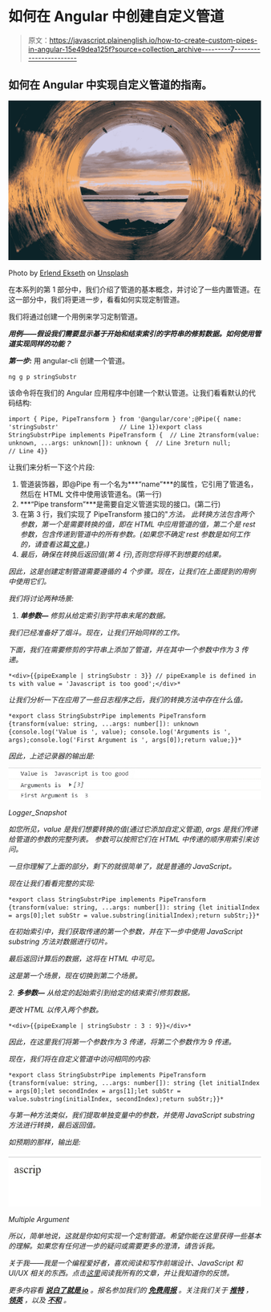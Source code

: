 # 如何在 Angular 中创建自定义管道

> 原文：<https://javascript.plainenglish.io/how-to-create-custom-pipes-in-angular-15e49dea125f?source=collection_archive---------7----------------------->

## 如何在 Angular 中实现自定义管道的指南。

![](img/9efb8381605bccedf77db90468fb2745.png)

Photo by [Erlend Ekseth](https://unsplash.com/@er1end?utm_source=medium&utm_medium=referral) on [Unsplash](https://unsplash.com?utm_source=medium&utm_medium=referral)

在本系列的第 1 部分中，我们介绍了管道的基本概念，并讨论了一些内置管道。在这一部分中，我们将更进一步，看看如何实现定制管道。

我们将通过创建一个用例来学习定制管道。

***用例——假设我们需要显示基于开始和结束索引的字符串的修剪数据。如何使用管道实现同样的功能？***

***第一步:*** 用 angular-cli 创建一个管道。

```
ng g p stringSubstr
```

该命令将在我们的 Angular 应用程序中创建一个默认管道。让我们看看默认的代码结构:

```
import { Pipe, PipeTransform } from '@angular/core';@Pipe({ name: 'stringSubstr'                 // Line 1})export class StringSubstrPipe implements PipeTransform {  // Line 2transform(value: unknown, ...args: unknown[]): unknown {  // Line 3return null;                                              // Line 4}}
```

让我们来分析一下这个片段:

1.  管道装饰器，即@Pipe 有一个名为***“name”***的属性，它引用了管道名，然后在 HTML 文件中使用该管道名。(第一行)
2.  ***“Pipe transform”***是需要自定义管道实现的接口。(第二行)
3.  在第 3 行，我们实现了 PipeTransform 接口的"*方法。
    此转换方法包含两个参数，第一个是需要转换的值，即在 HTML 中应用管道的值，第二个是 rest 参数，包含传递到管道中的所有参数。(如果您不确定 rest 参数是如何工作的，请查看这篇[文章](https://medium.com/javascript-in-plain-english/javascript-rest-parameter-simplified-2054d7c49238)。)*
4.  *最后，确保在转换后返回值(第 4 行),否则您将得不到想要的结果。*

*因此，这是创建定制管道需要遵循的 4 个步骤。现在，让我们在上面提到的用例中使用它们。*

*我们将讨论两种场景:*

1.  ****单参数—*** 修剪从给定索引到字符串末尾的数据。*

*我们已经准备好了烟斗。现在，让我们开始同样的工作。*

*下面，我们在需要修剪的字符串上添加了管道，并在其中一个参数中作为 3 传递。*

```
*<div>{{pipeExample | stringSubstr : 3}} // pipeExample is defined in ts with value = 'Javascript is too good';</div>*
```

*让我们分析一下在应用了一些日志程序之后，我们的转换方法中存在什么值。*

```
*export class StringSubstrPipe implements PipeTransform {transform(value: string, ...args: number[]): unknown {console.log('Value is ', value); console.log('Arguments is ', args);console.log('First Argument is ', args[0]);return value;}}*
```

*因此，上述记录器的输出是:*

*![](img/b4fb49997127005c32e77c484d65ef94.png)*

*Logger_Snapshot*

*如您所见，value 是我们想要转换的值(通过它添加自定义管道), args 是我们传递给管道的参数的完整列表。
参数可以按照它们在 HTML 中传递的顺序用索引来访问。*

*一旦你理解了上面的部分，剩下的就很简单了，就是普通的 JavaScript。*

*现在让我们看看完整的实现:*

```
*export class StringSubstrPipe implements PipeTransform {transform(value: string, ...args: number[]): string {let initialIndex = args[0];let subStr = value.substring(initialIndex);return subStr;}}*
```

*在初始索引中，我们获取传递的第一个参数，并在下一步中使用 JavaScript substring 方法对数据进行切片。*

*最后返回计算后的数据，这将在 HTML 中可见。*

*这是第一个场景，现在切换到第二个场景。*

*2. ***多参数—*** 从给定的起始索引到给定的结束索引修剪数据。*

*更改 HTML 以传入两个参数。*

```
*<div>{{pipeExample | stringSubstr : 3 : 9}}</div>*
```

*因此，在这里我们将第一个参数作为 3 传递，将第二个参数作为 9 传递。*

*现在，我们将在自定义管道中访问相同的内容:*

```
*export class StringSubstrPipe implements PipeTransform {transform(value: string, ...args: number[]): string {let initialIndex = args[0];let secondIndex = args[1];let subStr = value.substring(initialIndex, secondIndex);return subStr;}}*
```

*与第一种方法类似，我们提取单独变量中的参数，并使用 JavaScript substring 方法进行转换，最后返回值。*

*如预期的那样，输出是:*

*![](img/de3be7a5ab4fa288642e5d051440fdfd.png)*

*Multiple Argument*

*所以，简单地说，这就是你如何实现一个定制管道。希望你能在这里获得一些基本的理解。如果您有任何进一步的疑问或需要更多的澄清，请告诉我。*

*关于我——我是一个编程爱好者，喜欢阅读和写作前端设计、JavaScript 和 UI/UX 相关的东西。点击[这里](https://medium.com/@avinash.dev21987)阅读我所有的文章，并让我知道你的反馈。*

**更多内容看* [***说白了就是 io***](https://plainenglish.io/) *。报名参加我们的* [***免费周报***](http://newsletter.plainenglish.io/) *。关注我们关于* [***推特***](https://twitter.com/inPlainEngHQ) ， [***领英***](https://www.linkedin.com/company/inplainenglish/) *，以及* [***不和***](https://discord.gg/GtDtUAvyhW) *。**